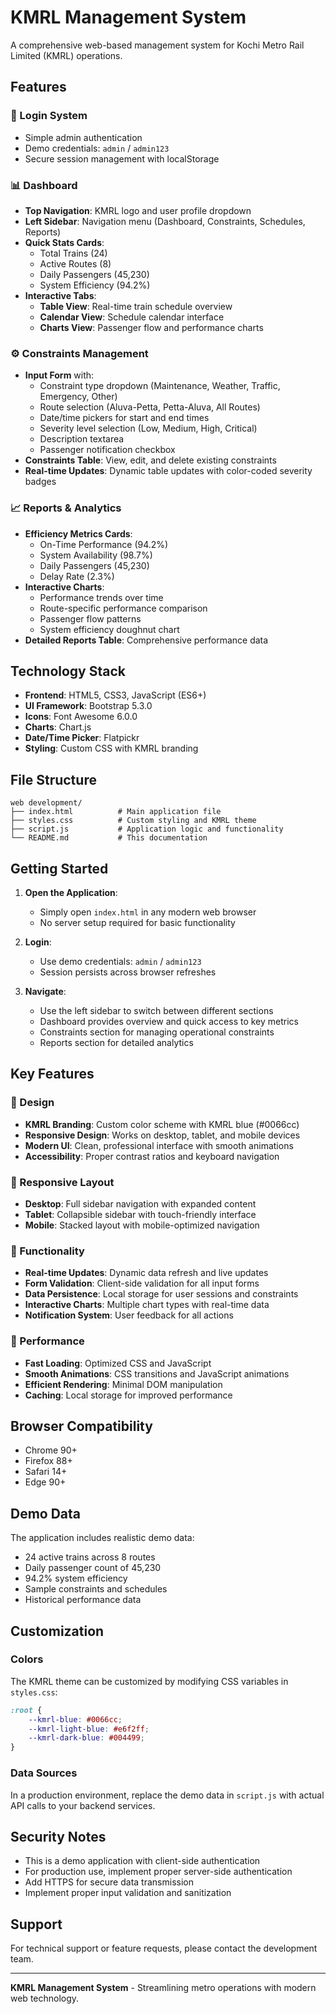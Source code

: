 # KMRL Management System

A comprehensive web-based management system for Kochi Metro Rail Limited (KMRL) operations.

## Features

### 🔐 Login System
- Simple admin authentication
- Demo credentials: `admin` / `admin123`
- Secure session management with localStorage

### 📊 Dashboard
- **Top Navigation**: KMRL logo and user profile dropdown
- **Left Sidebar**: Navigation menu (Dashboard, Constraints, Schedules, Reports)
- **Quick Stats Cards**: 
  - Total Trains (24)
  - Active Routes (8)
  - Daily Passengers (45,230)
  - System Efficiency (94.2%)
- **Interactive Tabs**:
  - **Table View**: Real-time train schedule overview
  - **Calendar View**: Schedule calendar interface
  - **Charts View**: Passenger flow and performance charts

### ⚙️ Constraints Management
- **Input Form** with:
  - Constraint type dropdown (Maintenance, Weather, Traffic, Emergency, Other)
  - Route selection (Aluva-Petta, Petta-Aluva, All Routes)
  - Date/time pickers for start and end times
  - Severity level selection (Low, Medium, High, Critical)
  - Description textarea
  - Passenger notification checkbox
- **Constraints Table**: View, edit, and delete existing constraints
- **Real-time Updates**: Dynamic table updates with color-coded severity badges

### 📈 Reports & Analytics
- **Efficiency Metrics Cards**:
  - On-Time Performance (94.2%)
  - System Availability (98.7%)
  - Daily Passengers (45,230)
  - Delay Rate (2.3%)
- **Interactive Charts**:
  - Performance trends over time
  - Route-specific performance comparison
  - Passenger flow patterns
  - System efficiency doughnut chart
- **Detailed Reports Table**: Comprehensive performance data

## Technology Stack

- **Frontend**: HTML5, CSS3, JavaScript (ES6+)
- **UI Framework**: Bootstrap 5.3.0
- **Icons**: Font Awesome 6.0.0
- **Charts**: Chart.js
- **Date/Time Picker**: Flatpickr
- **Styling**: Custom CSS with KMRL branding

## File Structure

```
web development/
├── index.html          # Main application file
├── styles.css          # Custom styling and KMRL theme
├── script.js           # Application logic and functionality
└── README.md           # This documentation
```

## Getting Started

1. **Open the Application**:
   - Simply open `index.html` in any modern web browser
   - No server setup required for basic functionality

2. **Login**:
   - Use demo credentials: `admin` / `admin123`
   - Session persists across browser refreshes

3. **Navigate**:
   - Use the left sidebar to switch between different sections
   - Dashboard provides overview and quick access to key metrics
   - Constraints section for managing operational constraints
   - Reports section for detailed analytics

## Key Features

### 🎨 Design
- **KMRL Branding**: Custom color scheme with KMRL blue (#0066cc)
- **Responsive Design**: Works on desktop, tablet, and mobile devices
- **Modern UI**: Clean, professional interface with smooth animations
- **Accessibility**: Proper contrast ratios and keyboard navigation

### 📱 Responsive Layout
- **Desktop**: Full sidebar navigation with expanded content
- **Tablet**: Collapsible sidebar with touch-friendly interface
- **Mobile**: Stacked layout with mobile-optimized navigation

### 🔧 Functionality
- **Real-time Updates**: Dynamic data refresh and live updates
- **Form Validation**: Client-side validation for all input forms
- **Data Persistence**: Local storage for user sessions and constraints
- **Interactive Charts**: Multiple chart types with real-time data
- **Notification System**: User feedback for all actions

### 🚀 Performance
- **Fast Loading**: Optimized CSS and JavaScript
- **Smooth Animations**: CSS transitions and JavaScript animations
- **Efficient Rendering**: Minimal DOM manipulation
- **Caching**: Local storage for improved performance

## Browser Compatibility

- Chrome 90+
- Firefox 88+
- Safari 14+
- Edge 90+

## Demo Data

The application includes realistic demo data:
- 24 active trains across 8 routes
- Daily passenger count of 45,230
- 94.2% system efficiency
- Sample constraints and schedules
- Historical performance data

## Customization

### Colors
The KMRL theme can be customized by modifying CSS variables in `styles.css`:
```css
:root {
    --kmrl-blue: #0066cc;
    --kmrl-light-blue: #e6f2ff;
    --kmrl-dark-blue: #004499;
}
```

### Data Sources
In a production environment, replace the demo data in `script.js` with actual API calls to your backend services.

## Security Notes

- This is a demo application with client-side authentication
- For production use, implement proper server-side authentication
- Add HTTPS for secure data transmission
- Implement proper input validation and sanitization

## Support

For technical support or feature requests, please contact the development team.

---

**KMRL Management System** - Streamlining metro operations with modern web technology.


